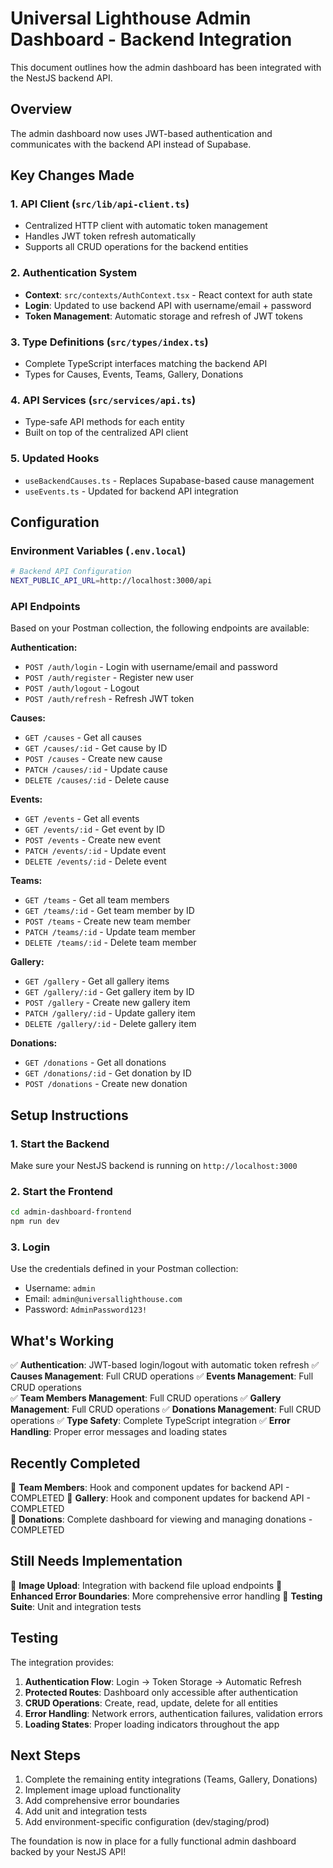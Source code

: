 # Universal Lighthouse Admin Dashboard - Backend Integration

This document outlines how the admin dashboard has been integrated with the NestJS backend API.

## Overview

The admin dashboard now uses JWT-based authentication and communicates with the backend API instead of Supabase.

## Key Changes Made

### 1. API Client (`src/lib/api-client.ts`)
- Centralized HTTP client with automatic token management
- Handles JWT token refresh automatically
- Supports all CRUD operations for the backend entities

### 2. Authentication System
- **Context**: `src/contexts/AuthContext.tsx` - React context for auth state
- **Login**: Updated to use backend API with username/email + password
- **Token Management**: Automatic storage and refresh of JWT tokens

### 3. Type Definitions (`src/types/index.ts`)
- Complete TypeScript interfaces matching the backend API
- Types for Causes, Events, Teams, Gallery, Donations

### 4. API Services (`src/services/api.ts`)
- Type-safe API methods for each entity
- Built on top of the centralized API client

### 5. Updated Hooks
- `useBackendCauses.ts` - Replaces Supabase-based cause management
- `useEvents.ts` - Updated for backend API integration

## Configuration

### Environment Variables (`.env.local`)
```bash
# Backend API Configuration
NEXT_PUBLIC_API_URL=http://localhost:3000/api
```

### API Endpoints
Based on your Postman collection, the following endpoints are available:

**Authentication:**
- `POST /auth/login` - Login with username/email and password
- `POST /auth/register` - Register new user
- `POST /auth/logout` - Logout
- `POST /auth/refresh` - Refresh JWT token

**Causes:**
- `GET /causes` - Get all causes
- `GET /causes/:id` - Get cause by ID
- `POST /causes` - Create new cause
- `PATCH /causes/:id` - Update cause
- `DELETE /causes/:id` - Delete cause

**Events:**
- `GET /events` - Get all events
- `GET /events/:id` - Get event by ID
- `POST /events` - Create new event
- `PATCH /events/:id` - Update event
- `DELETE /events/:id` - Delete event

**Teams:**
- `GET /teams` - Get all team members
- `GET /teams/:id` - Get team member by ID
- `POST /teams` - Create new team member
- `PATCH /teams/:id` - Update team member
- `DELETE /teams/:id` - Delete team member

**Gallery:**
- `GET /gallery` - Get all gallery items
- `GET /gallery/:id` - Get gallery item by ID
- `POST /gallery` - Create new gallery item
- `PATCH /gallery/:id` - Update gallery item
- `DELETE /gallery/:id` - Delete gallery item

**Donations:**
- `GET /donations` - Get all donations
- `GET /donations/:id` - Get donation by ID
- `POST /donations` - Create new donation

## Setup Instructions

### 1. Start the Backend
Make sure your NestJS backend is running on `http://localhost:3000`

### 2. Start the Frontend
```bash
cd admin-dashboard-frontend
npm run dev
```

### 3. Login
Use the credentials defined in your Postman collection:
- Username: `admin`
- Email: `admin@universallighthouse.com`
- Password: `AdminPassword123!`

## What's Working

✅ **Authentication**: JWT-based login/logout with automatic token refresh
✅ **Causes Management**: Full CRUD operations
✅ **Events Management**: Full CRUD operations  
✅ **Team Members Management**: Full CRUD operations
✅ **Gallery Management**: Full CRUD operations
✅ **Donations Management**: Full CRUD operations
✅ **Type Safety**: Complete TypeScript integration
✅ **Error Handling**: Proper error messages and loading states

## Recently Completed

🎉 **Team Members**: Hook and component updates for backend API - COMPLETED
🎉 **Gallery**: Hook and component updates for backend API - COMPLETED  
🎉 **Donations**: Complete dashboard for viewing and managing donations - COMPLETED

## Still Needs Implementation

🔄 **Image Upload**: Integration with backend file upload endpoints
🔄 **Enhanced Error Boundaries**: More comprehensive error handling
🔄 **Testing Suite**: Unit and integration tests

## Testing

The integration provides:

1. **Authentication Flow**: Login → Token Storage → Automatic Refresh
2. **Protected Routes**: Dashboard only accessible after authentication
3. **CRUD Operations**: Create, read, update, delete for all entities
4. **Error Handling**: Network errors, authentication failures, validation errors
5. **Loading States**: Proper loading indicators throughout the app

## Next Steps

1. Complete the remaining entity integrations (Teams, Gallery, Donations)
2. Implement image upload functionality
3. Add comprehensive error boundaries
4. Add unit and integration tests
5. Add environment-specific configuration (dev/staging/prod)

The foundation is now in place for a fully functional admin dashboard backed by your NestJS API!